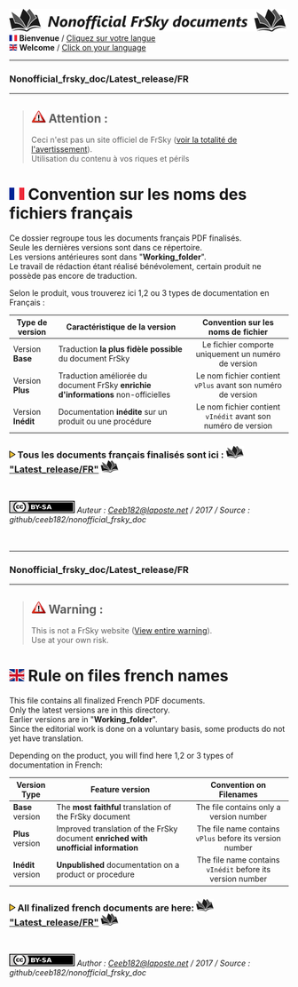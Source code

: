 ![Logo Dépos](../../_media/Logo-NonofficialFrSkydocuments-h41.png "Traductions de documents FrSky")  
[![Flag FR>](../../_media/Flag_FRh11.png "Français")](#FR_Section) **Bienvenue** / [Cliquez sur votre langue](#FR_Section)  
[![Flag EN>](../../_media/Flag_ENh11.png "English")](#EN_Section) **Welcome** / [Click on your language](#EN_Section)  

----------------------------------------------------------------------------------

### Nonofficial\_frsky\_doc/Latest_release/FR <a name="FR_Section"></a>  

----------------------------------------------------------------------------------

>## ![Warning>](../../_media/Logo-warning.png "Mise en garde") Attention :  
>Ceci n'est pas un site officiel de FrSky ([voir la totalité de l'avertissement](../../README.MD)).  
>Utilisation du contenu à vos riques et périls  


# ![Flag FR>](../../_media/Flag_FR.png "Français") Convention sur les noms des fichiers français
Ce dossier regroupe tous les documents français PDF finalisés.  
Seule les dernières versions sont dans ce répertoire.  
Les versions antérieures sont dans "**Working\_folder**".  
Le travail de rédaction étant réalisé bénévolement, certain produit ne possède pas encore de traduction.

Selon le produit, vous trouverez ici 1,2 ou 3 types de documentation en Français :

| Type de version   | Caractéristique de la version                                                    | Convention sur les noms de fichier                          |
|-------------------|----------------------------------------------------------------------------------|:-----------------------------------------------------------:|
| Version **Base**  |Traduction **la plus fidèle possible** du document FrSky                          |Le fichier comporte uniquement un numéro de version          |
| Version **Plus**  |Traduction améliorée du document FrSky **enrichie d'informations** non-officielles|Le nom fichier contient `vPlus` avant son numéro de version  |
| Version **Inédit**|Documentation **inédite** sur un produit ou une procédure                         |Le nom fichier contient `vInédit` avant son numéro de version|


### ![Puce>](../../_media/Logo-PuceTriJN.png) Tous les documents français finalisés sont ici : ![Book](../../_media/Logo-Book.png "Doc PDF") ["Latest_release/FR"](../../Latest_release/FR) ![Book](../../_media/Logo-Book.png "Doc PDF")

<br>

![<Logo CCBYSA>](../../_media/Logo-CCBYSAh22.png "Creatice Commons By Sa") *Auteur : Ceeb182@laposte.net / 2017 / Source : github/ceeb182/nonofficial_frsky_doc*
<br>
<br>
<br>

-------------

### Nonofficial\_frsky\_doc/Latest_release/FR <a name="EN_Section"></a>  

-------------


>## ![Warning>](../../_media/Logo-warning.png "Warning") Warning :<a name="FR_Section"></a>
>This is not a FrSky website ([View entire warning](../../README.MD)).  
>Use at your own risk.  

# ![Flag EN>](../../_media/Flag_EN.png "English") Rule on files french names  
This file contains all finalized French PDF documents.  
Only the latest versions are in this directory.  
Earlier versions are in "**Working\_folder**".  
Since the editorial work is done on a voluntary basis, some products do not yet have translation.  

Depending on the product, you will find here 1,2 or 3 types of documentation in French:  

| Version Type      | Feature version                                                                   | Convention on Filenames                                     |
|-------------------|-----------------------------------------------------------------------------------|:-----------------------------------------------------------:|
| **Base** version  |The **most faithful** translation of the FrSky document                            |The file contains only a version number                      |
| **Plus** version  |Improved translation of the FrSky document **enriched with unofficial information**|The file name contains `vPlus` before its version number     |
| **Inédit** version|**Unpublished** documentation on a product or procedure                            |The file name contains `vInédit` before its version number   |

### ![Puce>](../../_media/Logo-PuceTriJN.png) All finalized french documents are here: ![Book](../../_media/Logo-Book.png "Doc PDF") ["Latest_release/FR"](../../Latest_release/FR) ![Book](../../_media/Logo-Book.png "Doc PDF")
<br>

![<Logo CCBYSA>](../../_media/Logo-CCBYSAh22.png "Creatice Commons By Sa") *Author : Ceeb182@laposte.net / 2017 / Source : github/ceeb182/nonofficial_frsky_doc*